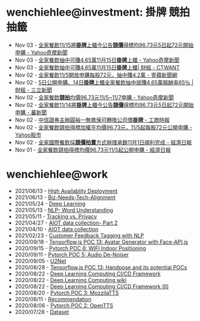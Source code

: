 # wenchiehlee@investment: 掛牌 競拍 抽籤 

<!-- rss start -->
- Nov 03 - [全家餐飲11/15將<b>掛牌</b>上櫃今公告<b>競價</b>得標均96.73元5日起72元開始申購 - Yahoo奇摩新聞](https://www.google.com/url?rct=j&sa=t&url=https://tw.news.yahoo.com/%25E5%2585%25A8%25E5%25AE%25B6%25E9%25A4%2590%25E9%25A3%25B211-14%25E5%25B0%2587%25E6%258E%259B%25E7%2589%258C%25E4%25B8%258A%25E6%25AB%2583-%25E4%25BB%258A%25E5%2585%25AC%25E5%2591%258A%25E7%25AB%25B6%25E5%2583%25B9%25E5%25BE%2597%25E6%25A8%2599%25E5%259D%258796-73%25E5%2585%2583-5%25E6%2597%25A5%25E8%25B5%25B772%25E5%2585%2583%25E9%2596%258B%25E5%25A7%258B%25E7%2594%25B3%25E8%25B3%25BC-093500131.html&ct=ga&cd=CAIyImQ1NGU5NDllMDMxY2JiY2M6Y29tLnR3OnpoLVRXOlRXOlI&usg=AOvVaw0Sy37MAl8NKZDuWtDMPXGl)
- Nov 03 - [全家餐飲抽中可賺4.65萬11月15日<b>掛牌</b>上櫃 - Yahoo奇摩新聞](https://www.google.com/url?rct=j&sa=t&url=https://tw.news.yahoo.com/%25E5%2585%25A8%25E5%25AE%25B6%25E9%25A4%2590%25E9%25A3%25B2%25E6%258A%25BD%25E4%25B8%25AD%25E5%258F%25AF%25E8%25B3%25BA4-65%25E8%2590%25AC-11%25E6%259C%258814%25E6%2597%25A5%25E6%258E%259B%25E7%2589%258C%25E4%25B8%258A%25E6%25AB%2583-044152835.html&ct=ga&cd=CAIyIDAyOWU0YTc5M2ViOGJkZDQ6Y29tLnR3OnpoLVRXOlRX&usg=AOvVaw1H5VfZqdRYG5KJwsF77vdh)
- Nov 03 - [全家餐飲抽中可賺4.65萬11月15日<b>掛牌</b>上櫃| 財經 - CTWANT](https://www.google.com/url?rct=j&sa=t&url=https://www.ctwant.com/article/373546/&ct=ga&cd=CAIyImQ1NGU5NDllMDMxY2JiY2M6Y29tLnR3OnpoLVRXOlRXOlI&usg=AOvVaw14zLIxk_TR5xuCqNoJPlho)
- Nov 02 - [全家餐飲11/5開放申購每股72元，抽中賺4.2萬 - 壹蘋新聞網](https://www.google.com/url?rct=j&sa=t&url=https://tw.nextapple.com/finance/20241102/ECD2FA5D59F8C58778967D02E2E1504C&ct=ga&cd=CAIyIDAyOWU0YTc5M2ViOGJkZDQ6Y29tLnR3OnpoLVRXOlRX&usg=AOvVaw2plQSH7JOw_IViATzzUXhI)
- Nov 02 - [5日公開申購、14日<b>掛牌</b>上櫃全家餐飲抽中就賺4.65萬報酬率65％ | 財經 - 三立新聞](https://www.google.com/url?rct=j&sa=t&url=https://www.setn.com/m/news.aspx%3Fnewsid%3D1557699&ct=ga&cd=CAIyImQ1NGU5NDllMDMxY2JiY2M6Y29tLnR3OnpoLVRXOlRXOlI&usg=AOvVaw3dd8HN3YdbKfZ83-NaifRh)
- Nov 02 - [全家餐飲<b>競拍</b>均價96.73元11/5~11/7申購 - Yahoo奇摩新聞](https://www.google.com/url?rct=j&sa=t&url=https://tw.news.yahoo.com/%25E5%2585%25A8%25E5%25AE%25B6%25E9%25A4%2590%25E9%25A3%25B2%25E7%25AB%25B6%25E6%258B%258D%25E5%259D%2587%25E5%2583%25B996-73%25E5%2585%2583-11-5-11-190830435.html&ct=ga&cd=CAIyIGMyMDFhNDU4NzAzY2ViODg6Y29tLnR3OnpoLVRXOlRX&usg=AOvVaw0qCMiLmOZ8gQs8HyzqEWJN)
- Nov 02 - [全家餐飲11/14將<b>掛牌</b>上櫃今公告<b>競價</b>得標均96.73元5日起72元開始申購 - 蕃新聞](https://www.google.com/url?rct=j&sa=t&url=https://n.yam.com/Article/20241101932786&ct=ga&cd=CAIyImQ1NGU5NDllMDMxY2JiY2M6Y29tLnR3OnpoLVRXOlRXOlI&usg=AOvVaw0AFANQ_62-l0cQJXD5cgx1)
- Nov 02 - [中信證券主辦圓裕一無擔保可轉換公司債<b>掛牌</b> - 工商時報](https://www.google.com/url?rct=j&sa=t&url=https://www.ctee.com.tw/news/20241101701715-430201&ct=ga&cd=CAIyImQ1NGU5NDllMDMxY2JiY2M6Y29tLnR3OnpoLVRXOlRXOlI&usg=AOvVaw2L5hvHll7EbstSLISN2juQ)
- Nov 02 - [全家餐飲競拍得標加權平均價96.73元，11/5起每股72元公開申購 - Yahoo股市](https://www.google.com/url?rct=j&sa=t&url=https://tw.stock.yahoo.com/news/%25E5%2585%25A8%25E5%25AE%25B6%25E9%25A4%2590%25E9%25A3%25B2%25E7%25AB%25B6%25E6%258B%258D%25E5%25BE%2597%25E6%25A8%2599%25E5%258A%25A0%25E6%25AC%258A%25E5%25B9%25B3%25E5%259D%2587%25E5%2583%25B996-73%25E5%2585%2583-11-5%25E8%25B5%25B7%25E6%25AF%258F%25E8%2582%25A172%25E5%2585%2583%25E5%2585%25AC%25E9%2596%258B%25E7%2594%25B3%25E8%25B3%25BC-053136362.html&ct=ga&cd=CAIyImQ1NGU5NDllMDMxY2JiY2M6Y29tLnR3OnpoLVRXOlRXOlI&usg=AOvVaw2-GiXB6UXbzYvuFOuqtksJ)
- Nov 02 - [全家國際餐飲採<b>競價拍賣</b>方式辦理承銷11月1日順利完成 - 經濟日報](https://www.google.com/url?rct=j&sa=t&url=https://money.udn.com/money/story/11074/8331984&ct=ga&cd=CAIyImQ1NGU5NDllMDMxY2JiY2M6Y29tLnR3OnpoLVRXOlRXOlI&usg=AOvVaw3MRQSO3kSG2NWF1MBaZ3X3)
- Nov 01 - [全家餐飲競拍得標均價96.73元11/5起公開申購 - 經濟日報](https://www.google.com/url?rct=j&sa=t&url=https://money.udn.com/money/story/5612/8331423&ct=ga&cd=CAIyImQ1NGU5NDllMDMxY2JiY2M6Y29tLnR3OnpoLVRXOlRXOlI&usg=AOvVaw3qubkLM779IS5snHt-GG9p)
<!-- rss end -->

# wenchiehlee@work
<!-- _feed1_ start -->
- 2021/06/13 - [High Availablity Deployment](https://wenchiehlee.github.io/mkdocs/blog/2021/06/high-availablity-deployment/)
- 2021/06/13 - [Biz-Needs-Tech-Alignment](https://wenchiehlee.github.io/mkdocs/blog/2021/06/biz-needs-tech-alignment/)
- 2021/05/24 - [Deep Learning](https://wenchiehlee.github.io/mkdocs/blog/2021/05/deep-learning/)
- 2021/05/13 - [NLP- Word Understanding](https://wenchiehlee.github.io/mkdocs/blog/2021/05/nlp--word-understanding/)
- 2021/05/11 - [Tracking vs. Privacy](https://wenchiehlee.github.io/mkdocs/blog/2021/05/tracking-vs-privacy/)
- 2021/04/27 - [AIOT data collection- Part 2](https://wenchiehlee.github.io/mkdocs/blog/2021/04/aiot-data-collection--part-2/)
- 2021/04/10 - [AIOT data collection](https://wenchiehlee.github.io/mkdocs/blog/2021/04/aiot-data-collection/)
- 2021/02/23 - [Customer Feedback Tagging with NLP](https://wenchiehlee.github.io/mkdocs/blog/2021/02/customer-feedback-tagging-with-nlp/)
- 2020/09/18 - [Tensorflow.js POC 13: Avatar Generator with Face-API.js](https://wenchiehlee.github.io/mkdocs/blog/2020/09/tensorflowjs-poc-13-avatar-generator-with-face-apijs/)
- 2020/09/15 - [Pytorch POC 6: WIFI Indoor Positioning](https://wenchiehlee.github.io/mkdocs/blog/2020/09/pytorch-poc-6-wifi-indoor-positioning/)
- 2020/09/11 - [Pytorch POC 5: Audio De-Noiser](https://wenchiehlee.github.io/mkdocs/blog/2020/09/pytorch-poc-5-audio-de-noiser/)
- 2020/09/05 - [U2Net](https://wenchiehlee.github.io/mkdocs/blog/2020/09/u2net/)
- 2020/08/28 - [Tensorflow.js POC 13: Handpose and its potential POCs](https://wenchiehlee.github.io/mkdocs/blog/2020/08/tensorflowjs-poc-13-handpose-and-its-potential-pocs/)
- 2020/08/22 - [Deep Learning Computing CI/CD Framework](https://wenchiehlee.github.io/mkdocs/blog/2020/08/deep-learning-computing-cicd-framework/)
- 2020/08/22 - [Deep Learning Computing wiki](https://wenchiehlee.github.io/mkdocs/blog/2020/08/deep-learning-computing-wiki/)
- 2020/08/22 - [Deep Learning Computing CI/CD Framework (II)](https://wenchiehlee.github.io/mkdocs/blog/2020/08/deep-learning-computing-cicd-framework-ii/)
- 2020/08/20 - [Pytorch POC 3: MozzilaTTS](https://wenchiehlee.github.io/mkdocs/blog/2020/08/pytorch-poc-3-mozzilatts/)
- 2020/08/11 - [Recommendation](https://wenchiehlee.github.io/mkdocs/blog/2020/08/recommendation/)
- 2020/08/06 - [Pytorch POC 2: OpenTTS](https://wenchiehlee.github.io/mkdocs/blog/2020/08/pytorch-poc-2-opentts/)
- 2020/07/28 - [Dataset](https://wenchiehlee.github.io/mkdocs/blog/2020/07/dataset/)
<!-- _feed1_ end -->
